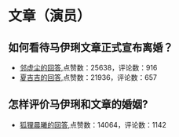 # 文章（演员）
## 如何看待马伊琍文章正式宣布离婚？
- [邻虚尘的回答](https://www.zhihu.com/question/337251486/answer/765611076),点赞数：25638，评论数：916
- [夏吉吉的回答](https://www.zhihu.com/question/337251486/answer/765603954),点赞数：21936，评论数：657
## 怎样评价马伊琍和文章的婚姻?
- [狐狸晨曦的回答](https://www.zhihu.com/question/62893802/answer/425777893),点赞数：14064，评论数：1142
